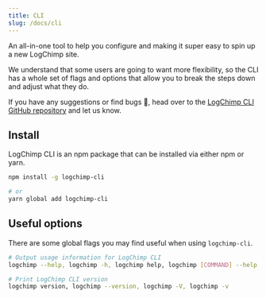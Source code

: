 ```yaml
---
title: CLI
slug: /docs/cli
---
```


An all-in-one tool to help you configure and making it super easy to spin up a new LogChimp site.

We understand that some users are going to want more flexibility, so the CLI has a whole set of flags and options that allow you to break the steps down and adjust what they do.

If you have any suggestions or find bugs 🐞, head over to the [LogChimp CLI GitHub repository](https://github.com/logchimp/logchimp-cli) and let us know.

## Install

LogChimp CLI is an npm package that can be installed via either npm or yarn.

```bash
npm install -g logchimp-cli

# or
yarn global add logchimp-cli
```

## Useful options

There are some global flags you may find useful when using `logchimp-cli`.

```bash
# Output usage information for LogChimp CLI
logchimp --help, logchimp -h, logchimp help, logchimp [COMMAND] --help, logchimp help [COMMAND]

# Print LogChimp CLI version
logchimp version, logchimp --version, logchimp -V, logchimp -v
```

